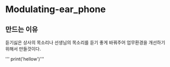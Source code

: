 # Modulating-ear_phone
## 만드는 이유
듣기싫은 상사의 목소리나 선생님의 목소리를 듣기 좋게 바꿔주어 업무환경을 개선하기위해서 만들것이다.


'''  print('hellow')'''
